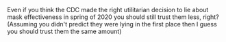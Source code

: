 Even if you think the CDC made the right utilitarian decision to lie about mask effectiveness in spring of 2020 you should still trust them less, right? (Assuming you didn't predict they were lying in the first place then I guess you should trust them the same amount)

